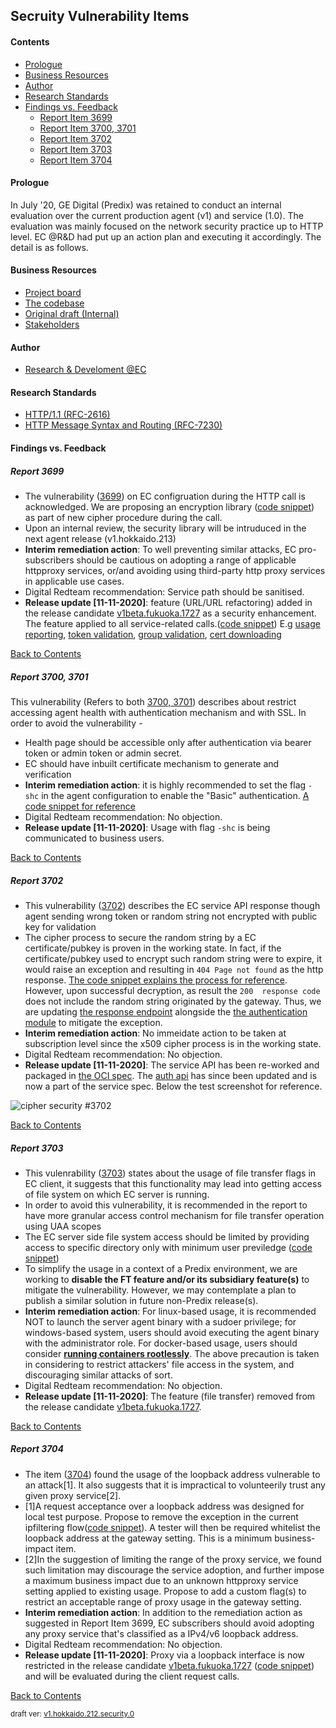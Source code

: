 ## Secruity Vulnerability Items

#### Contents
* [Prologue](#prologue) 
* [Business Resources](#business-resources) 
* [Author](#author)
* [Research Standards](#research-standards)
* [Findings vs. Feedback](#findings-vs-feedback)
    * [Report Item 3699](#report-3699)
    * [Report Item 3700, 3701](#report-3700-3701)
    * [Report Item 3702](#report-3702)
    * [Report Item 3703](#report-3703)
    * [Report Item 3704](#report-3704)
      
      
#### Prologue
In July '20, GE Digital (Predix) was retained to conduct an internal evaluation over the current production agent (v1) and service (1.0). The evaluation was mainly focused on the network security practice up to HTTP level. EC @R&D had put up an action plan and executing it accordingly. The detail is as follows.

#### Business Resources
- [Project board](https://github.com/EC-Release/sdk/projects/18)
- [The codebase](https://gitlab.com/digital-fo/connectivity/enterprise-connect/platform-agnostic/agent/-/tree/v1_sourcecode_update_pentest)
- [Original draft (Internal)](https://ge.ent.box.com/file/694822011858)
- [Stakeholders](https://github.com/orgs/Enterprise-connect/teams/ec-stakeholders)

#### Author
 - [Research & Develoment @EC](https://github.com/orgs/EC-Release/teams/research-development)

#### Research Standards
 - [HTTP/1.1 (RFC-2616)](https://tools.ietf.org/html/rfc2616)
 - [HTTP Message Syntax and Routing (RFC-7230)](https://tools.ietf.org/html/rfc7230)

#### Findings vs. Feedback
##### Report 3699
  - The vulnerability ([3699](https://github.com/EC-Release/sdk/issues/125)) on EC configruation during the HTTP call is acknowledged. We are proposing an encryption library ([code snippet](https://gitlab.com/digital-fo/connectivity/enterprise-connect/platform-agnostic/agent/-/blob/v1_sourcecode_update_pentest/pentest.go#L10)) as part of new cipher procedure during the call.
  - Upon an internal review, the security library will be intruduced in the next agent release (v1.hokkaido.213)
  - **Interim remediation action**: To well preventing similar attacks, EC pro-subscribers should be cautious on adopting a range of applicable httpproxy services, or/and avoiding using third-party http proxy services in applicable use cases.
  - Digital Redteam recommendation: Service path should be sanitised.
  - **Release update [11-11-2020]**: feature (URL/URL refactoring) added in the release candidate [v1beta.fukuoka.1727](https://github.com/EC-Release/sdk/releases/tag/v1beta.fukuoka.1727) as a security enhancement. The feature applied to all service-related calls.([code snippet](https://gitlab.com/digital-fo/connectivity/enterprise-connect/platform-agnostic/agent/-/blob/v1_sourcecode_update_pentest/wzlib/wzutil/wzutil.go#L660)) E.g [usage reporting](https://gitlab.com/digital-fo/connectivity/enterprise-connect/platform-agnostic/agent/-/blob/v1_sourcecode_update_pentest/wzlib/wzconf/wzconf.go#L1459), [token validation](https://gitlab.com/digital-fo/connectivity/enterprise-connect/platform-agnostic/agent/-/blob/v1_sourcecode_update_pentest/wzlib/wzconf/wzconf.go#L1533), [group validation](https://gitlab.com/digital-fo/connectivity/enterprise-connect/platform-agnostic/agent/-/blob/v1_sourcecode_update_pentest/wzlib/wzconf/wzconf.go#L1576), [cert downloading](https://gitlab.com/digital-fo/connectivity/enterprise-connect/platform-agnostic/agent/-/blob/v1_sourcecode_update_pentest/wzlib/wzconf/wzconf.go#L1639)
  
[Back to Contents](#contents)

##### Report 3700, 3701

   This vulnerability (Refers to both [3700, 3701](https://github.com/EC-Release/sdk/issues/123)) describes about restrict accessing agent health with authentication mechanism and with SSL. In order to avoid the vulnerability -
   - Health page should be accessible only after authentication via bearer token or admin token or admin secret.
   - EC should have inbuilt certificate mechanism to generate and verification
   - **Interim remediation action**: it is highly recommended to set the flag ```-shc``` in the agent configuration to enable the "Basic" authentication. [A code snippet for reference](https://gitlab.com/digital-fo/connectivity/enterprise-connect/platform-agnostic/agent/-/blob/v1.1beta/main.go#L173)
   - Digital Redteam recommendation: No objection.
   - **Release update [11-11-2020]**: Usage with flag ```-shc``` is being communicated to business users.
   

[Back to Contents](#contents)

##### Report 3702

   - This vulnerability ([3702](https://github.com/EC-Release/sdk/issues/122)) describes the EC service API response though agent sending wrong token or random string not encrypted with public key for validation
   - The cipher process to secure the random string by a EC certificate/pubkey is proven in the working state. In fact, if the certificate/pubkey used to encrypt such random string were to expire, it would raise an exception and resulting in ```404 Page not found``` as the http response. [The code snippet explains the process for reference](https://gitlab.com/digital-fo/connectivity/enterprise-connect/predix/ec-px-service/-/blob/v1beta/lib/api/reportingApi.js#L146). However, upon successful decryption, as result the ```200  response code``` does not include the random string originated by the gateway. Thus, we are updating [the response endpoint](https://gitlab.com/digital-fo/connectivity/enterprise-connect/predix/ec-px-service/-/blob/v1beta/lib/auth.js#L179) alongside the [the authentication module](https://gitlab.com/digital-fo/connectivity/enterprise-connect/predix/auth-api/-/blob/v1beta/main.go#L59) to mitigate the exception.
   - **Interim remediation action**: No immeidate action to be taken at subscription level since the x509 cipher process is in the working state.
   - Digital Redteam recommendation: No objection.
   - **Release update [11-11-2020]**: The service API has been re-worked and packaged in [the OCI spec](https://github.com/EC-Release/oci/blob/v1beta_svc_oci_spec/spec/service/Dockerfile). The [auth api](https://github.com/EC-Release/auth-api/blob/v1beta/main.go) has since been updated and is now a part of the service spec. Below the test screenshot for reference.
   
![cipher security #3702](https://ec-ng-webui.herokuapp.com/v1.2beta/assets/images/cipher-screenshot.png)

[Back to Contents](#contents)

##### Report 3703

  - This vulenrability ([3703](https://github.com/EC-Release/sdk/issues/124)) states about the usage of file transfer flags in EC client, it suggests that this functionality may lead into getting access of file system on which EC server is running.
  - In order to avoid this vulnerability, it is recommended in the report to have more granular access control mechanism for file transfer operation using UAA scopes
  - The EC server side file system access should be limited by providing access to specific directory only with minimum user previledge ([code snippet](https://gitlab.com/digital-fo/connectivity/enterprise-connect/platform-agnostic/agent/-/blob/v1_sourcecode/wzlib/wzcore/client.go))
  - To simplify the usage in a context of a Predix environment, we are working to **disable the FT feature and/or its subsidiary feature(s)** to mitigate the vulnerability. However, we may contemplate a plan to publish a similar solution in future non-Predix release(s).
  - **Interim remediation action**: For linux-based usage, it is recommended NOT to launch the server agent binary with a sudoer privilege; for windows-based system, users should avoid executing the agent binary with the administrator role. For docker-based usage, users should consider [**running containers rootlessly**](https://docs.docker.com/engine/security/rootless/). The above precaution is taken in considering to restrict attackers' file access in the system, and discouraging similar attacks of sort.
   - Digital Redteam recommendation: No objection.
   - **Release update [11-11-2020]**: The feature (file transfer) removed from the release candidate [v1beta.fukuoka.1727](https://github.com/EC-Release/sdk/releases/tag/v1beta.fukuoka.1727).
  
[Back to Contents](#contents)

##### Report 3704

  - The item ([3704](https://github.com/EC-Release/sdk/issues/121)) found the usage of the loopback address vulnerable to an attack[1]. It also suggests that it is impractical to volunteerily trust any given proxy service[2].
  - [1]A request acceptance over a loopback address was designed for local test purpose. Propose to remove the exception in the current ipfiltering flow([code snippet](https://gitlab.com/digital-fo/connectivity/enterprise-connect/platform-agnostic/agent/-/blob/v1_sourcecode_update_pentest/wzlib/wzutil/ipfilter.go#L48)). A tester will then be required whitelist the loopback address at the gateway setting. This is a minimum business-impact item.
  - [2]In the suggestion of limiting the range of the proxy service, we found such limitation may discourage the service adoption, and further impose a maximum business impact due to an unknown httpproxy service setting applied to existing usage. Propose to add a custom flag(s) to restrict an acceptable range of proxy usage in the gateway setting.
  - **Interim remediation action**: In addition to the remediation action as suggested in Report Item 3699, EC subscribers should avoid adopting any proxy service that's classified as a IPv4/v6 loopback address.
  - Digital Redteam recommendation: No objection.
  - **Release update [11-11-2020]**: Proxy via a loopback interface is now restricted in the release candidate [v1beta.fukuoka.1727](https://github.com/EC-Release/sdk/releases/tag/v1beta.fukuoka.1727) ([code snippet](https://gitlab.com/digital-fo/connectivity/enterprise-connect/platform-agnostic/agent/-/blob/v1_sourcecode_update_pentest/wzlib/wzutil/ipfilter.go#L48)) and will be evaluated during the client request calls.

[Back to Contents](#contents)

<sup>draft ver: [v1.hokkaido.212.security.0](https://github.com/EC-Release/sdk/releases/tag/v1.hokkaido.212.security.0)</sup>

